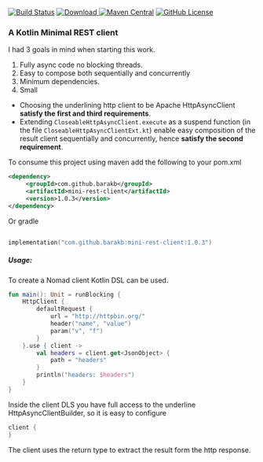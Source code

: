 [![Build Status](https://travis-ci.org/barakb/mini-rest-client.svg?branch=master)](https://travis-ci.org/barakb/mini-rest-client)
[![Download](https://api.bintray.com/packages/barakb/maven/mini-rest-client/images/download.svg) ](https://bintray.com/barakb/maven/mini-rest-client/_latestVersion)
[![Maven Central](https://img.shields.io/maven-central/v/com.github.barakb/mini-rest-client.svg?label=Maven%20Central)](https://search.maven.org/search?q=g:%22com.github.barakb%22%20AND%20a:%22mini-rest-client%22)
[![GitHub License](https://img.shields.io/badge/license-Apache%20License%202.0-blue.svg?style=flat)](https://www.apache.org/licenses/LICENSE-2.0)
### A Kotlin Minimal REST client

I had 3 goals in mind when starting this work.

1. Fully async code no blocking threads.
2. Easy to compose both sequentially and concurrently
3. Minimum dependencies.
4. Small

- Choosing the underlining http client to be Apache HttpAsyncClient **satisfy the first and third requirements**.
- Extending `CloseableHttpAsyncClient.execute` as a suspend function (in the file `CloseableHttpAsyncClientExt.kt`)
  enable easy composition of the result client sequentially and concurrently, hence **satisfy the second requirement**. 


To consume this project using maven add the following to your pom.xml


````Xml
<dependency>
     <groupId>com.github.barakb</groupId>
     <artifactId>mini-rest-client</artifactId>
     <version>1.0.3</version>
</dependency>
````

Or gradle

````kotlin

implementation("com.github.barakb:mini-rest-client:1.0.3")
````


##### Usage:
To create a Nomad client Kotlin DSL can be used.
```Kotlin
fun main(): Unit = runBlocking {
    HttpClient {
        defaultRequest {
            url = "http://httpbin.org/"
            header("name", "value")
            param("v", "f")
        }
    }.use { client ->
        val headers = client.get<JsonObject> {
            path = "headers"
        }
        println("headers: $headers")
    }
}
```   

Inside the client DLS you have full access to the underline HttpAsyncClientBuilder, so it is easy to configure

```kotlin
client {
}
```

The client uses the return type to extract the result form the http response.
  
